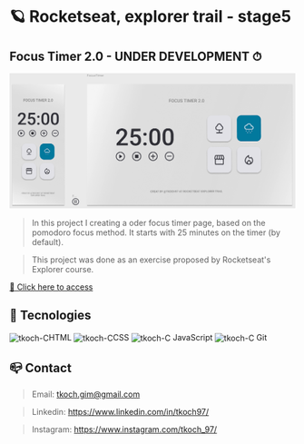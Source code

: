 # 🪐 Rocketseat, explorer trail - stage5
## Focus Timer 2.0  - UNDER DEVELOPMENT ⏱


![preview](/github/preview.png)


> In this project I creating a oder focus timer page, based on the pomodoro focus method. It starts with 25 minutes on the timer (by default).

> This project was done as an exercise proposed by Rocketseat's Explorer course. 

[🔗 Click here to access](https://tkoch97.github.io/focus-timer-2.0/)

## 🔧 Tecnologies

<img align="center" alt="tkoch-C" height="30" width="40" src="https://cdn.jsdelivr.net/gh/devicons/devicon/icons/html5/html5-original.svg" />HTML <img align="center" alt="tkoch-C" height="30" width="40" src="https://cdn.jsdelivr.net/gh/devicons/devicon/icons/css3/css3-original.svg" />CSS <img align="center" alt="tkoch-C" height="30" width="40" src="https://cdn.jsdelivr.net/gh/devicons/devicon/icons/javascript/javascript-original.svg" /> JavaScript <img align="center" alt="tkoch-C" height="30" width="40" src="https://cdn.jsdelivr.net/gh/devicons/devicon/icons/git/git-original.svg" /> Git



## 📪 Contact


>Email: tkoch.gim@gmail.com

>Linkedin: https://www.linkedin.com/in/tkoch97/

>Instagram: https://www.instagram.com/tkoch_97/
